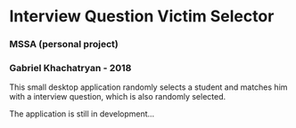 # Interview Question Victim Selector
### MSSA (personal project)
### Gabriel Khachatryan - 2018

This small desktop application randomly selects a student and matches him with a interview question, which is also randomly selected.

The application is still in development...
